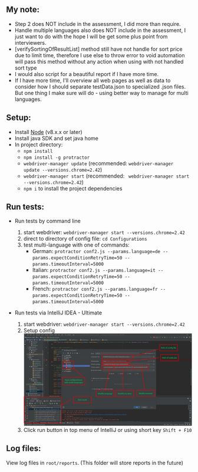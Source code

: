 ## My note:
* Step 2 does NOT include in the assessment, I did more than require.
* Handle multiple languages also does NOT include in the assessment, I just want to do with the hope I will be get some plus point from interviewers.
* [verifySortingOfResultList] method still have not handle for sort price due to limit time, therefore I use else to throw error to void automation will pass this method without any action when using with not handled sort type
* I would also script for a beautiful report if I have more time.
* If I have more time, I'll overview all web pages as well as data to consider how I should separate testData.json to specialized .json files.
But one thing I make sure will do - using better way to manage for multi languages.

## Setup:
* Install [Node](http://nodejs.org) (v8.x.x or later)
* Install java SDK and set java home
* In project directory:
    * `npm install`
    * `npm install -g protractor`
    * `webdriver-manager update` (recommended:  `webdriver-manager update --versions.chrome=2.42`)
    * `webdriver-manager start` (recommended: ` webdriver-manager start --versions.chrome=2.42`)
    * `npm i` to install the project dependencies

## Run tests:
* Run tests by command line
    1. start webdriver: `webdriver-manager start --versions.chrome=2.42`
    2. direct to directory of config file: `cd Configurations`
    3. test multi-language with one of commands:
        * German: `protractor conf2.js --params.language=de --params.expectConditionRetryTime=50 --params.timeoutInterval=5000`
        * Italian: `protractor conf2.js --params.language=it --params.expectConditionRetryTime=50 --params.timeoutInterval=5000`
        * French: `protractor conf2.js --params.language=fr --params.expectConditionRetryTime=50 --params.timeoutInterval=5000`
        
* Run tests via IntelliJ IDEA - Ultimate
    1. start webdriver: `webdriver-manager start --versions.chrome=2.42`
    2. Setup config
![_guidline/media/intelliJ_config.png](_guidline/media/intelliJ_config.png)
    3. Click run button in top menu of IntelliJ or using short key `Shift + F10`
    
## Log files: 
View log files in `root/reports`.
(This folder will store reports in the future)